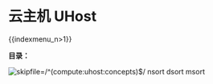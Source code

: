 # 云主机 UHost

{{indexmenu_n>1}}

**目录：**

![skipfile=/^(compute:uhost:concepts)$/ nsort dsort
msort](/indexmenu\>/compute/uhost#1)
